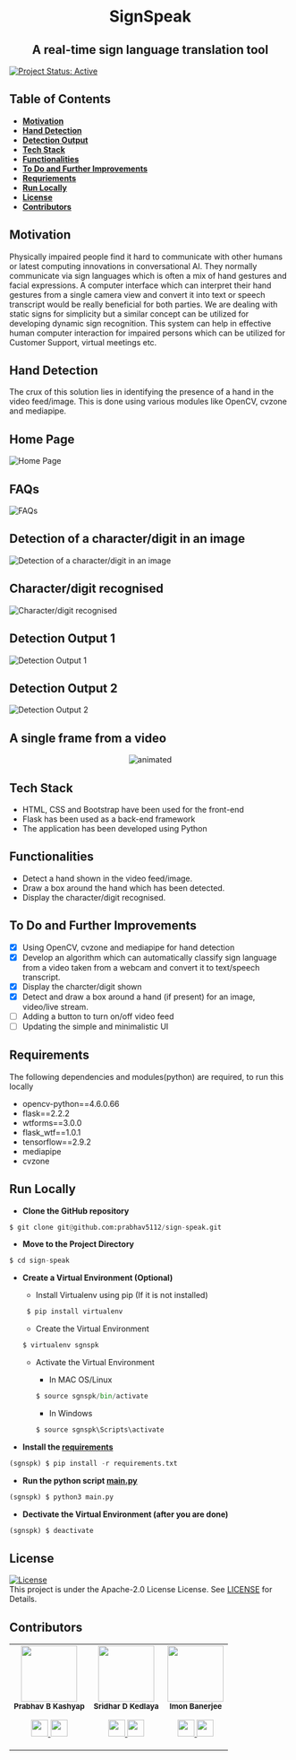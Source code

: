 <h1 align="center"> SignSpeak </h1>
<h2 align="center"> A real-time sign language translation tool </h2>

[![Project Status: Active](https://www.repostatus.org/badges/latest/active.svg)](https://www.repostatus.org/#active)

## Table of Contents
* **[Motivation](#motivation)**
* **[Hand Detection](#hand-detection)**
* **[Detection Output](#detection-output)**
* **[Tech Stack](#tech-stack)**
* **[Functionalities](#functionalities)**
* **[To Do and Further Improvements](#to-do-and-further-improvements)**
* **[Requriements](#requirements)**
* **[Run Locally](#run-locally)**
* **[License](#license)**
* **[Contributors](#contributors)**

## Motivation
Physically impaired people find it hard to communicate with other humans or latest
computing innovations in conversational AI. They normally communicate via sign languages
which is often a mix of hand gestures and facial expressions. A
computer interface which can interpret their hand gestures from a single camera view and
convert it into text or speech transcript would be really beneficial for both parties. We are dealing with static signs for simplicity
but a similar concept can be utilized for developing dynamic sign recognition. This system
can help in effective human computer interaction for impaired persons which can be utilized
for Customer Support, virtual meetings etc.

## Hand Detection
The crux of this solution lies in identifying the presence of a hand in the video feed/image. This is done using various modules like OpenCV, cvzone and mediapipe. 

## Home Page
![Home Page](https://raw.githubusercontent.com/prabhav5112/sign-speak/main/media/Home.png)
## FAQs
![FAQs](https://raw.githubusercontent.com/prabhav5112/sign-speak/main/media/FAQs.png)
## Detection of a character/digit in an image 
![Detection of a character/digit in an image](https://raw.githubusercontent.com/prabhav5112/sign-speak/main/media/ImgPredict.png)
## Character/digit recognised 
![Character/digit recognised](https://raw.githubusercontent.com/prabhav5112/sign-speak/main/media/PredictAnswer.png)
## Detection Output 1 
![Detection Output 1](https://raw.githubusercontent.com/prabhav5112/sign-speak/main/media/A.png)
## Detection Output 2
![Detection Output 2](https://raw.githubusercontent.com/prabhav5112/sign-speak/main/media/B.png)
## A single frame from a video
<p align="center">
  <img src="https://raw.githubusercontent.com/prabhav5112/sign-speak/main/media/I.jpeg" alt="animated" />
</p>




## Tech Stack
* HTML, CSS and Bootstrap have been used for the front-end
* Flask has been used as a back-end framework
* The application has been developed using Python


## Functionalities
* Detect a hand shown in the video feed/image.
* Draw a box around the hand which has been detected.
* Display the character/digit recognised.


## To Do and Further Improvements
- [x] Using OpenCV, cvzone and mediapipe for hand detection
- [x] Develop an algorithm which can automatically classify sign language from a video taken from a webcam and convert it to text/speech transcript.
- [x] Display the charcter/digit shown 
- [x] Detect and draw a box around a hand (if present) for an image, video/live stream.
- [ ] Adding a button to turn on/off video feed
- [ ] Updating the simple and minimalistic UI

## Requirements
The following dependencies and modules(python) are required, to run this locally 
* opencv-python==4.6.0.66
* flask==2.2.2
* wtforms==3.0.0
* flask_wtf==1.0.1
* tensorflow==2.9.2
* mediapipe
* cvzone

## Run Locally
- **Clone the GitHub repository**
```python
$ git clone git@github.com:prabhav5112/sign-speak.git
```

- **Move to the Project Directory**
```python
$ cd sign-speak
```

- **Create a Virtual Environment (Optional)**

   * Install Virtualenv using pip (If it is not installed)
   ```python
    $ pip install virtualenv
    ```
   * Create the Virtual Environment
   ```python
   $ virtualenv sgnspk
   ```
   * Activate the Virtual Environment 
   
      * In MAC OS/Linux 
      ```python
      $ source sgnspk/bin/activate
      ```
      * In Windows
      ```python
      $ source sgnspk\Scripts\activate
      ```
  
- **Install the [requirements](requirements.txt)**
```python
(sgnspk) $ pip install -r requirements.txt
```

- **Run the python script [main.py](main.py)**
```python
(sgnspk) $ python3 main.py
```



- **Dectivate the Virtual Environment (after you are done)**
```python
(sgnspk) $ deactivate
```

## License 
[![License](https://img.shields.io/badge/License-Apache%202.0-red.svg)](https://opensource.org/licenses/Apache-2.0)
<br/>
This project is under the Apache-2.0 License License. See [LICENSE](LICENSE) for Details.

## Contributors
<table>
  <tr>
    <td align="center"><img src="https://avatars.githubusercontent.com/u/91932766?s=400&v=4" width="100px;" height="100px;" alt=""/><br/><sub><b>Prabhav B Kashyap</b></sub></a><br/><p align="center">
      <p align="center">
        <a href="https://www.linkedin.com/in/prabhav-b-kashyap/" alt="Linkedin">
          <img src="http://www.iconninja.com/files/863/607/751/network-linkedin-social-connection-circular-circle-media-icon.svg" width = "30">
        </a>
        <a href="https://github.com/prabhav5112" alt="Github">
          <img src="http://www.iconninja.com/files/241/825/211/round-collaboration-social-github-code-circle-network-icon.svg" width = "30">
        </a>
      </p>
    </td>
    <td align="center"><img src="https://avatars.githubusercontent.com/u/97429792?v=4" width="100px;" height="100px;" alt=""/><br/><sub><b>Sridhar D Kedlaya</b></sub></a><br/><p align="center">
      <p align="center">
        <a href="https://www.linkedin.com/in/sridhar-d-kedlaya-92b928232/" alt="Linkedin">
          <img src="http://www.iconninja.com/files/863/607/751/network-linkedin-social-connection-circular-circle-media-icon.svg" width = "30">
        </a>
        <a href="https://github.com/DeathStroke19891" alt="Github">
          <img src="http://www.iconninja.com/files/241/825/211/round-collaboration-social-github-code-circle-network-icon.svg" width = "30">
        </a>
      </p>
    </td>
    <td align="center"><img src="https://avatars.githubusercontent.com/u/96238706?v=4" width="100px;" height="100px;" alt=""/><br/><sub><b>Imon Banerjee</b></sub></a><br/><p align="center">
      <p align="center">
        <a href="https://www.linkedin.com/in/imon-banerjee-071863a5/" alt="Linkedin">
          <img src="http://www.iconninja.com/files/863/607/751/network-linkedin-social-connection-circular-circle-media-icon.svg" width = "30">
        </a>
        <a href="https://github.com/imonbanerjee1" alt="Github">
          <img src="http://www.iconninja.com/files/241/825/211/round-collaboration-social-github-code-circle-network-icon.svg" width = "30">
        </a>
      </p>
    </td>
  </tr>
</table>
